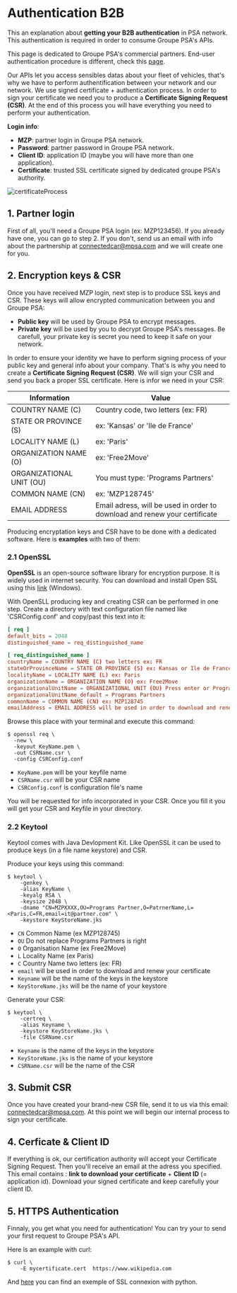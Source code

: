 # Authentication B2B
This an explanation about **getting your B2B authentication** in PSA network. This authentication is required in order to consume Groupe PSA's APIs.

This page is dedicated to Groupe PSA's commercial partners. End-user authentication procedure is different, check this [page]({{site.baseurl}}/webapi/b2c/).

Our APIs let you access sensibles datas about your fleet of vehicles, that's why we have to perform authentification between your network  and our network. We use signed certificate + authentication process. In order to sign your certificate we need you to produce a **Certificate Signing Request (CSR)**. At the end of this process you will have everything you need to perform your authentication.

**Login info**:
- **MZP**: partner login in Groupe PSA network.
- **Password**: partner password in Groupe PSA network.
- **Client ID**: application ID (maybe you will have more than one application).
- **Certificate**: trusted SSL certificate signed by dedicated groupe PSA's authority.

<img src="{{site.baseurl}}/assets/images/certificateProcess.png" alt="certificateProcess" style="max-width: 580px">

## 1. Partner login

First of all, you'll need a Groupe PSA login (ex: MZP123456). If you already have one, you can go to step 2. If you don't, send us an email with info about the partnership at <connectedcar@mpsa.com> and we will create one for you.

## 2. Encryption keys & CSR

Once you have received MZP login, next step is to produce SSL keys and CSR. These keys will allow encrypted communication between you and Groupe PSA:
- **Public key** will be used by Groupe PSA to encrypt messages.
- **Private key** will be used by you to decrypt Groupe PSA's messages. Be carefull, your private key is secret you need to keep it safe on your network.

In order to ensure your identity we have to perform signing process of your public key and general info about your company. That's is why you need to create a **Certificate Signing Request (CSR)**. We will sign your CSR and send you back a proper SSL certificate. Here is infor we need in your CSR:

|Information|Value|
|-|-|
| COUNTRY NAME (C) | Country code, two letters (ex: FR) |
| STATE OR PROVINCE (S) | ex: 'Kansas' or 'Ile de France' |
| LOCALITY NAME (L) | ex: 'Paris' |
| ORGANIZATION NAME (O) | ex: 'Free2Move' |
| ORGANIZATIONAL UNIT (OU) | You must type: 'Programs Partners' |
| COMMON NAME (CN) | ex: 'MZP128745' |
| EMAIL ADDRESS | Email adress, will be used in order to download and renew your certificate |


Producing encryptation keys and CSR have to be done with a dedicated software. Here is **examples** with two of them:

### 2.1 OpenSSL
**OpenSSL** is an open-source software library for encryption purpose. It is widely used in internet security. You can download and install Open SSL using this [link](https://slproweb.com/products/Win32OpenSSL.html) (Windows).

With OpenSLL producing key and creating CSR can be performed in one step. Create a directory with text configuration file named like 'CSRConfig.conf' and copy/past this text into it:

```conf
[ req ]
default_bits = 2048
distinguished_name = req_distinguished_name

[ req_distinguished_name ]
countryName = COUNTRY NAME (C) two letters ex: FR
stateOrProvinceName = STATE OR PROVINCE (S) ex: Kansas or Ile de France
localityName = LOCALITY NAME (L) ex: Paris
organizationName = ORGANIZATION NAME (O) ex: Free2Move
organizationalUnitName = ORGANIZATIONAL UNIT (OU) Press enter or Programs Partners
organizationalUnitName_default = Programs Partners
commonName = COMMON NAME (CN) ex: MZP128745
emailAddress = EMAIL ADDRESS will be used in order to download and renew your certificate
```

Browse this place with your terminal and execute this command:

```shell
$ openssl req \
  -new \
  -keyout KeyName.pem \
  -out CSRName.csr \
  -config CSRConfig.conf
```

- `KeyName.pem` will be your keyfile name
- `CSRName.csr` will be your CSR name
- `CSRConfig.conf` is configuration file's name

You will be requested for info incorporated in your CSR. Once you fill it you will get your CSR and Keyfile in your directory.

### 2.2 Keytool
Keytool comes with Java Devlopment Kit. Like OpenSSL it can be used to produce keys (in a file name keystore) and CSR.

Produce your keys using this command:

```shell
$ keytool \
    -genkey \
    -alias KeyName \
    -keyalg RSA \
    -keysize 2048 \
    -dname "CN=MZPXXXX,OU=Programs Partner,O=PatrnerName,L=<Paris,C=FR,email=it@partner.com" \
    -keystore KeyStoreName.jks
```

  - `CN` Common Name (ex MZP128745)
  - `OU` Do not replace Programs Partners is right
  - `O` Organisation Name (ex Free2Move)
  - `L` Locality Name (ex Paris)
  - `C` Country Name two letters (ex: FR)
  - `email` will be used in order to download and renew your certificate
  - `Keyname` will be the name of the keys in the keystore
  - `KeyStoreName.jks` will be the name of your keystore

Generate your CSR:

```shell
$ keytool \
    -certreq \
    -alias Keyname \
    -keystore KeyStoreName.jks \
    -file CSRName.csr
```


  - `Keyname` is the name of the keys in the keystore
  - `KeyStoreName.jks` is the name of your keystore
  - `CSRName.csr` will be the name of the CSR

## 3. Submit CSR
Once you have created your brand-new CSR file, send it to us via this email: <connectedcar@mpsa.com>.
At this point we will begin our internal process to sign your certificate.

## 4. Cerficate & Client ID
If everything is ok, our certification authority will accept your Certificate Signing Request. Then you'll receive an email at the adress you specified. This email contains : **link to download your certificate** + **Client ID** (= application id).
Download your signed certificate and keep carefully your client ID.

## 5. HTTPS Authentication
Finnaly, you get what you need for authentication! You can try your to send your first request to Groupe PSA's API.

Here is an example with curl:

```shell
$ curl \
    -E mycertificate.cert  https://www.wikipedia.com
```

And [here]({{site.baseurl}}/webapi/b2b/quick-start/#connect) you can find an exemple of SSL connexion with python.